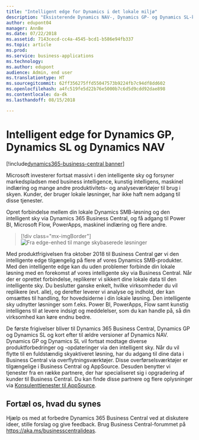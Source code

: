 ```yaml
---
title: "Intelligent edge for Dynamics i det lokale miljø"
description: "Eksisterende Dynamics NAV-, Dynamics GP- og Dynamics SL-kunder kan få adgang til skyen via den intelligente edge."
author: edupont04
manager: AnnBe
ms.date: 07/22/2018
ms.assetid: 7143cecd-cc4a-4545-bcd1-b586e94fb337
ms.topic: article
ms.prod: 
ms.service: business-applications
ms.technology: 
ms.author: edupont
audience: Admin, end user
ms.translationtype: HT
ms.sourcegitcommit: 62ff356275ffd55047573b9224fb7c94df8dd602
ms.openlocfilehash: a4fc519fe5d22b76e5000b7c6d5d9cdd92dae898
ms.contentlocale: da-dk
ms.lasthandoff: 08/15/2018

---
```

# <a name="intelligent-edge-for-dynamics-gp-dynamics-sl-and-dynamics-nav"></a>Intelligent edge for Dynamics GP, Dynamics SL og Dynamics NAV

[!include[dynamics365-business-central banner](../includes/dynamics365-business-central.md)]




Microsoft investerer fortsat massivt i den intelligente sky og forsyner markedspladsen med business intelligence, kunstig intelligens, maskinel indlæring og mange andre produktivitets- og analyseværktøjer til brug i skyen. Kunder, der bruger lokale løsninger, har ikke haft nem adgang til disse tjenester.  

Opret forbindelse mellem din lokale Dynamics SMB-løsning og den intelligent sky via Dynamics 365 Business Central, og få adgang til Power BI, Microsoft Flow, PowerApps, maskinel indlæring og flere andre.  

> [!div class="mx-imgBorder"]
> ![](media/impact-dynamics-gp-dynamics-sl-customers-1.png "Fra edge-enhed til mange skybaserede løsninger")  

Med produktfrigivelsen fra oktober 2018 til Business Central gør vi den intelligente edge tilgængelig på flere af vores Dynamics SMB-produkter. Med den intelligente edge kan du uden problemer forbinde din lokale løsning med en forekomst af vores intelligente sky via Business Central. Når der er oprettet forbindelse, replikerer vi sikkert dine lokale data til den intelligente sky. Du beslutter ganske enkelt, hvilke virksomheder du vil replikere (evt. alle), og derefter leverer vi analyse og indhold, der kan omsættes til handling, for hovedsiderne i din lokale løsning. Den intelligente sky udnytter løsninger som f.eks. Power BI, PowerApps, Flow samt kunstig intelligens til at levere indsigt og meddelelser, som du kan handle på, så din virksomhed kan køre endnu bedre.  

De første frigivelser bliver til Dynamics 365 Business Central, Dynamics GP og Dynamics SL og kort efter til ældre versioner af Dynamics NAV. Dynamics GP og Dynamics SL vil fortsat modtage diverse produktforbedringer og -opdateringer via den intelligent sky. Når du vil flytte til en fuldstændig skyaktiveret løsning, har du adgang til dine data i Business Central via overflytningsværktøjer. Disse overførselsværktøjer er tilgængelige i Business Central og AppSource. Desuden benytter vi tjenester fra en række partnere, der har specialiseret sig i opgradering af kunder til Business Central. Du kan finde disse partnere og flere oplysninger via [Konsulenttjenester til AppSource](https://appsource.microsoft.com/marketplace/consulting-services?product=dynamics-365%3Bdynamics-365-business-central&page=1).  

<!--
## Status
### Availability
On-premises, hybrid
### Regional availability
No regional restrictions. Available in all Dynamics 365 Business Central supported markets.
-->

## <a name="tell-us-what-you-think"></a>Fortæl os, hvad du synes
Hjælp os med at forbedre Dynamics 365 Business Central ved at diskutere ideer, stille forslag og give feedback. Brug Business Central-forummet på https://aka.ms/businesscentralideas.


